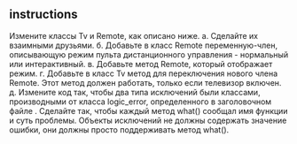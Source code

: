 ## instructions

Измените классы Tv и Remote, как описано ниже.
а. Сделайте их взаимными друзьями.
б. Добавьте в класс Remote переменную-член, описывающую режим пульта дис­танционного управления - нормальный или интерактивный.
в. Добавьте метод Remote, который отображает режим.
г. Добавьте в класс Tv метод для переключения нового члена Remote. Этот метод должен работать, только если телевизор включен.
д. Измените код так, чтобы два типа исключений были классами, производными от класса logic_error, определенного в заголовочном файле <stdexcept>. Сделайте так, чтобы каждый метод what() сообщал имя функции и суть проблемы. Объекты исключений не должны содержать значение ошибки, они должны просто поддерживать метод what().

